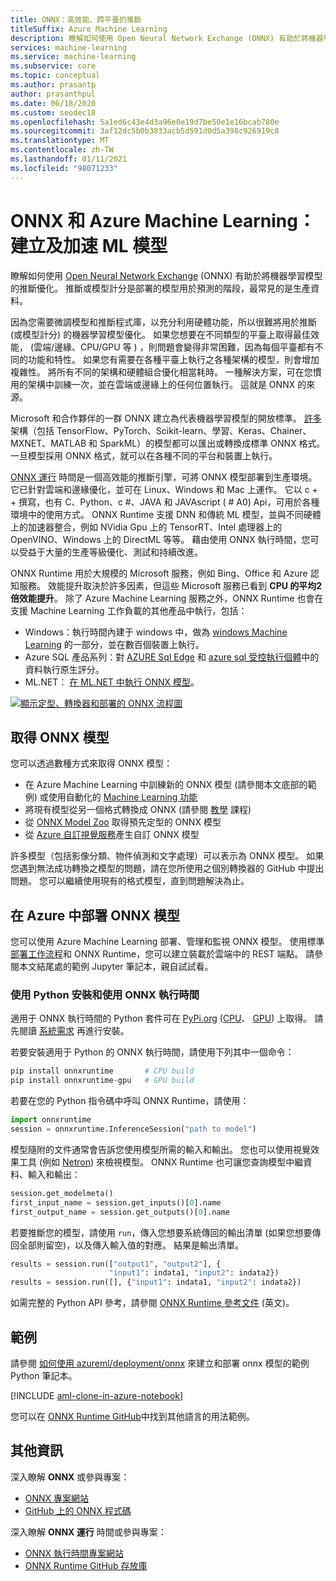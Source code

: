 ```yaml
---
title: ONNX：高效能、跨平臺的推斷
titleSuffix: Azure Machine Learning
description: 瞭解如何使用 Open Neural Network Exchange (ONNX) 有助於將機器學習模型的推斷優化。
services: machine-learning
ms.service: machine-learning
ms.subservice: core
ms.topic: conceptual
ms.author: prasantp
author: prasanthpul
ms.date: 06/18/2020
ms.custom: seodec18
ms.openlocfilehash: 5a1ed6c43e4d3a96e0e19d7be50e1e16bcab780e
ms.sourcegitcommit: 3af12dc5b0b3833acb5d591d0d5a398c926919c8
ms.translationtype: MT
ms.contentlocale: zh-TW
ms.lasthandoff: 01/11/2021
ms.locfileid: "98071233"
---
```

# <a name="onnx-and-azure-machine-learning-create-and-accelerate-ml-models"></a>ONNX 和 Azure Machine Learning：建立及加速 ML 模型

瞭解如何使用 [Open Neural Network Exchange](https://onnx.ai) (ONNX) 有助於將機器學習模型的推斷優化。 推斷或模型計分是部署的模型用於預測的階段，最常見的是生產資料。 

因為您需要微調模型和推斷程式庫，以充分利用硬體功能，所以很難將用於推斷 (或模型計分) 的機器學習模型優化。 如果您想要在不同類型的平臺上取得最佳效能， (雲端/邊緣、CPU/GPU 等 ) ，則問題會變得非常困難，因為每個平臺都有不同的功能和特性。 如果您有需要在各種平臺上執行之各種架構的模型，則會增加複雜性。 將所有不同的架構和硬體組合優化相當耗時。 一種解決方案，可在您慣用的架構中訓練一次，並在雲端或邊緣上的任何位置執行。 這就是 ONNX 的來源。

Microsoft 和合作夥伴的一群 ONNX 建立為代表機器學習模型的開放標準。 [許多](https://onnx.ai/supported-tools)架構（包括 TensorFlow、PyTorch、Scikit-learn、學習、Keras、Chainer、MXNET、MATLAB 和 SparkML）的模型都可以匯出或轉換成標準 ONNX 格式。 一旦模型採用 ONNX 格式，就可以在各種不同的平台和裝置上執行。

[ONNX 運行](https://onnxruntime.ai) 時間是一個高效能的推斷引擎，可將 ONNX 模型部署到生產環境。 它已針對雲端和邊緣優化，並可在 Linux、Windows 和 Mac 上運作。 它以 c + + 撰寫，也有 C、Python、c #、JAVA 和 JAVAscript ( # A0) Api，可用於各種環境中的使用方式。 ONNX Runtime 支援 DNN 和傳統 ML 模型，並與不同硬體上的加速器整合，例如 NVidia Gpu 上的 TensorRT、Intel 處理器上的 OpenVINO、Windows 上的 DirectML 等等。 藉由使用 ONNX 執行時間，您可以受益于大量的生產等級優化、測試和持續改進。

ONNX Runtime 用於大規模的 Microsoft 服務，例如 Bing、Office 和 Azure 認知服務。 效能提升取決於許多因素，但這些 Microsoft 服務已看到 __CPU 的平均2倍效能提升__。 除了 Azure Machine Learning 服務之外，ONNX Runtime 也會在支援 Machine Learning 工作負載的其他產品中執行，包括：
+ Windows：執行時間內建于 windows 中，做為 [windows Machine Learning](/windows/ai/windows-ml/) 的一部分，並在數百個裝置上執行。 
+ Azure SQL 產品系列：對 [AZURE Sql Edge](../azure-sql-edge/onnx-overview.md) 和 [azure sql 受控執行個體](../azure-sql/managed-instance/machine-learning-services-overview.md)中的資料執行原生評分。
+ ML.NET： [在 ML.NET 中執行 ONNX 模型](/dotnet/machine-learning/tutorials/object-detection-onnx)。


[![顯示定型、轉換器和部署的 ONNX 流程圖](./media/concept-onnx/onnx.png)](././media/concept-onnx/onnx.png#lightbox)

## <a name="get-onnx-models"></a>取得 ONNX 模型

您可以透過數種方式來取得 ONNX 模型：
+ 在 Azure Machine Learning 中訓練新的 ONNX 模型 (請參閱本文底部的範例) 或使用自動化的 [Machine Learning 功能](concept-automated-ml.md#automl--onnx)
+ 將現有模型從另一個格式轉換成 ONNX (請參閱 [教學](https://github.com/onnx/tutorials) 課程)  
+ 從 [ONNX Model Zoo](https://github.com/onnx/models) 取得預先定型的 ONNX 模型
+ 從 [Azure 自訂視覺服務](../cognitive-services/custom-vision-service/index.yml)產生自訂 ONNX 模型 

許多模型（包括影像分類、物件偵測和文字處理）可以表示為 ONNX 模型。 如果您遇到無法成功轉換之模型的問題，請在您所使用之個別轉換器的 GitHub 中提出問題。 您可以繼續使用現有的格式模型，直到問題解決為止。

## <a name="deploy-onnx-models-in-azure"></a>在 Azure 中部署 ONNX 模型

您可以使用 Azure Machine Learning 部署、管理和監視 ONNX 模型。 使用標準[部署工作流程](concept-model-management-and-deployment.md)和 ONNX Runtime，您可以建立裝載於雲端中的 REST 端點。 請參閱本文結尾處的範例 Jupyter 筆記本，親自試試看。 

### <a name="install-and-use-onnx-runtime-with-python"></a>使用 Python 安裝和使用 ONNX 執行時間

適用于 ONNX 執行時間的 Python 套件可在 [PyPi.org](https://pypi.org) ([CPU](https://pypi.org/project/onnxruntime)、 [GPU](https://pypi.org/project/onnxruntime-gpu)) 上取得。 請先閱讀 [系統需求](https://github.com/Microsoft/onnxruntime#system-requirements) 再進行安裝。 

 若要安裝適用于 Python 的 ONNX 執行時間，請使用下列其中一個命令： 
```python   
pip install onnxruntime       # CPU build
pip install onnxruntime-gpu   # GPU build
```

若要在您的 Python 指令碼中呼叫 ONNX Runtime，請使用：    
```python
import onnxruntime
session = onnxruntime.InferenceSession("path to model")
```

模型隨附的文件通常會告訴您使用模型所需的輸入和輸出。 您也可以使用視覺效果工具 (例如 [Netron](https://github.com/lutzroeder/Netron)) 來檢視模型。 ONNX Runtime 也可讓您查詢模型中繼資料、輸入和輸出：    
```python
session.get_modelmeta()
first_input_name = session.get_inputs()[0].name
first_output_name = session.get_outputs()[0].name
```

若要推斷您的模型，請使用 `run`，傳入您想要系統傳回的輸出清單 (如果您想要傳回全部則留空)，以及傳入輸入值的對應。 結果是輸出清單。  
```python
results = session.run(["output1", "output2"], {
                      "input1": indata1, "input2": indata2})
results = session.run([], {"input1": indata1, "input2": indata2})
```

如需完整的 Python API 參考，請參閱 [ONNX Runtime 參考文件](https://aka.ms/onnxruntime-python) (英文)。    

## <a name="examples"></a>範例
請參閱 [如何使用 azureml/deployment/onnx](https://github.com/Azure/MachineLearningNotebooks/blob/master/how-to-use-azureml/deployment/onnx) 來建立和部署 onnx 模型的範例 Python 筆記本。

[!INCLUDE [aml-clone-in-azure-notebook](../../includes/aml-clone-for-examples.md)]

您可以在 [ONNX Runtime GitHub](https://github.com/microsoft/onnxruntime/tree/master/samples)中找到其他語言的用法範例。

## <a name="more-info"></a>其他資訊

深入瞭解 **ONNX** 或參與專案：
+ [ONNX 專案網站](https://onnx.ai)
+ [GitHub 上的 ONNX 程式碼](https://github.com/onnx/onnx)

深入瞭解 **ONNX 運行** 時間或參與專案：
+ [ONNX 執行時間專案網站](https://onnxruntime.ai)
+ [ONNX Runtime GitHub 存放庫](https://github.com/Microsoft/onnxruntime)